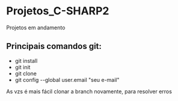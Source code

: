 # Projetos_C-SHARP2
Projetos em andamento

## Principais comandos git:
- git install
- git init
- git clone
- git config --global user.email "seu e-mail"

As vzs é mais fácil clonar a branch novamente,
para resolver erros

